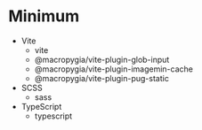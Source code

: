 # Minimum

- Vite
    - vite
    - @macropygia/vite-plugin-glob-input
    - @macropygia/vite-plugin-imagemin-cache
    - @macropygia/vite-plugin-pug-static
- SCSS
    - sass
- TypeScript
    - typescript
